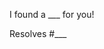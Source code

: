 <!-- You can insert what you found below. You can also describe it a little. (Example: I found a calcuator app for you! It has a graphing mode, like you wanted.) -->
I found a ___ for you!

<!-- Please insert the issue (software request) you're resolving by linking software. (Example: if issue #42 asks for a calculator app and you added a link to a calculator app in your change, say "Resolves #42".) -->
Resolves #___
